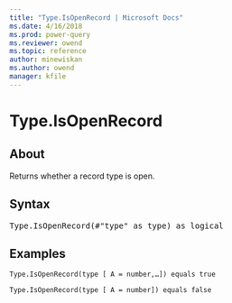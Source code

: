 ```yaml
---
title: "Type.IsOpenRecord | Microsoft Docs"
ms.date: 4/16/2018
ms.prod: power-query
ms.reviewer: owend
ms.topic: reference
author: minewiskan
ms.author: owend
manager: kfile
---
```

# Type.IsOpenRecord

  
## About  
Returns whether a record type is open.  
  
## Syntax

<pre>
Type.IsOpenRecord(#"type" as type) as logical  
</pre>
  
## Examples  
  
```powerquery-m 
Type.IsOpenRecord(type [ A = number,…]) equals true  
```  
  
```powerquery-m
Type.IsOpenRecord(type [ A = number]) equals false  
```  
